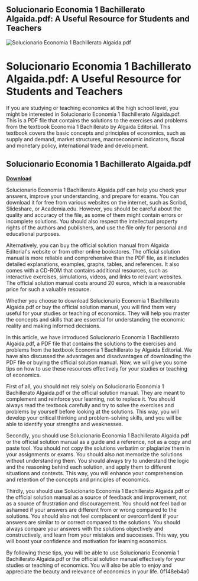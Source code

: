 ## Solucionario Economia 1 Bachillerato Algaida.pdf: A Useful Resource for Students and Teachers

 
![Solucionario Economia 1 Bachillerato Algaida.pdf](https://i1.sndcdn.com/artworks-xy5Xv5x1jNPNSZZy-zupcnw-t500x500.jpg)

 
# Solucionario Economia 1 Bachillerato Algaida.pdf: A Useful Resource for Students and Teachers
 
If you are studying or teaching economics at the high school level, you might be interested in Solucionario Economia 1 Bachillerato Algaida.pdf. This is a PDF file that contains the solutions to the exercises and problems from the textbook Economia 1 Bachillerato by Algaida Editorial. This textbook covers the basic concepts and principles of economics, such as supply and demand, market structures, macroeconomic indicators, fiscal and monetary policy, international trade and development.
 
## Solucionario Economia 1 Bachillerato Algaida.pdf


[**Download**](https://www.google.com/url?q=https%3A%2F%2Furlin.us%2F2tKx9z&sa=D&sntz=1&usg=AOvVaw1EOhEnxjn8Q2EnNmrfP1RJ)

 
Solucionario Economia 1 Bachillerato Algaida.pdf can help you check your answers, improve your understanding, and prepare for exams. You can download it for free from various websites on the internet, such as Scribd, Slideshare, or Academia.edu. However, you should be careful about the quality and accuracy of the file, as some of them might contain errors or incomplete solutions. You should also respect the intellectual property rights of the authors and publishers, and use the file only for personal and educational purposes.
 
Alternatively, you can buy the official solution manual from Algaida Editorial's website or from other online bookstores. The official solution manual is more reliable and comprehensive than the PDF file, as it includes detailed explanations, examples, graphs, tables, and references. It also comes with a CD-ROM that contains additional resources, such as interactive exercises, simulations, videos, and links to relevant websites. The official solution manual costs around 20 euros, which is a reasonable price for such a valuable resource.
 
Whether you choose to download Solucionario Economia 1 Bachillerato Algaida.pdf or buy the official solution manual, you will find them very useful for your studies or teaching of economics. They will help you master the concepts and skills that are essential for understanding the economic reality and making informed decisions.
  
In this article, we have introduced Solucionario Economia 1 Bachillerato Algaida.pdf, a PDF file that contains the solutions to the exercises and problems from the textbook Economia 1 Bachillerato by Algaida Editorial. We have also discussed the advantages and disadvantages of downloading the PDF file or buying the official solution manual. Now, we will give you some tips on how to use these resources effectively for your studies or teaching of economics.
 
First of all, you should not rely solely on Solucionario Economia 1 Bachillerato Algaida.pdf or the official solution manual. They are meant to complement and reinforce your learning, not to replace it. You should always read the textbook carefully and try to solve the exercises and problems by yourself before looking at the solutions. This way, you will develop your critical thinking and problem-solving skills, and you will be able to identify your strengths and weaknesses.
 
Secondly, you should use Solucionario Economia 1 Bachillerato Algaida.pdf or the official solution manual as a guide and a reference, not as a copy and paste tool. You should not copy the solutions verbatim or plagiarize them in your assignments or exams. You should also not memorize the solutions without understanding them. You should always try to understand the logic and the reasoning behind each solution, and apply them to different situations and contexts. This way, you will enhance your comprehension and retention of the concepts and principles of economics.
 
Thirdly, you should use Solucionario Economia 1 Bachillerato Algaida.pdf or the official solution manual as a source of feedback and improvement, not as a source of frustration and discouragement. You should not feel bad or ashamed if your answers are different from or wrong compared to the solutions. You should also not feel complacent or overconfident if your answers are similar to or correct compared to the solutions. You should always compare your answers with the solutions objectively and constructively, and learn from your mistakes and successes. This way, you will boost your confidence and motivation for learning economics.
 
By following these tips, you will be able to use Solucionario Economia 1 Bachillerato Algaida.pdf or the official solution manual effectively for your studies or teaching of economics. You will also be able to enjoy and appreciate the beauty and relevance of economics in your life.
 0f148eb4a0
